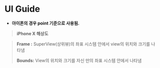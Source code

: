 # UI Guide

* **아이폰의 경우 point 기준으로 사용됨.**



> **iPhone X 해상도**





> **Frame :**  SuperView(상위뷰)의 좌표 시스템 안에서 view의 위치와 크기를 나타냄
>
> **Bounds:**  View의 위치와 크기를 자신 만의 좌표 시스템 안에서 나타냄

